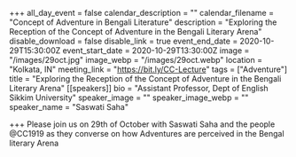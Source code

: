 +++
all_day_event = false
calendar_description = ""
calendar_filename = "Concept of Adventure in Bengali Literature"
description = "Exploring the Reception of the Concept of Adventure in the Bengali Literary Arena"
disable_download = false
disable_link = true
event_end_date = 2020-10-29T15:30:00Z
event_start_date = 2020-10-29T13:30:00Z
image = "/images/29oct.jpg"
image_webp = "/images/29oct.webp"
location = "Kolkata, IN"
meeting_link = "https://bit.ly/CC-Lecture"
tags = ["Adventure"]
title = "Exploring the Reception of the Concept of Adventure in the Bengali Literary Arena"
[[speakers]]
bio = "Assistant Professor, Dept of English Sikkim University"
speaker_image = ""
speaker_image_webp = ""
speaker_name = "Saswati Saha"

+++
Please join us on 29th of October with Saswati Saha and the people @CC1919 as they converse on how Adventures are perceived in the Bengal literary Arena